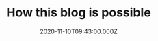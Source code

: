 ---
title: 'How this blog is possible'
date: 2020-11-10T09:43:00.000Z
draft: true
aliases: [ "/2020/11/how-this-blog-is-possible.html" ]
tags : [blog, cheapskate, pandoc, haskell]
---